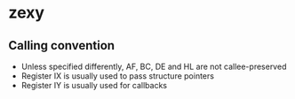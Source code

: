 # zexy

## Calling convention

* Unless specified differently, AF, BC, DE and HL are not callee-preserved
* Register IX is usually used to pass structure pointers
* Register IY is usually used for callbacks

